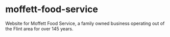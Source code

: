 # moffett-food-service
Website for Moffett Food Service, a family owned business operating out of the Flint area for over 145 years.
